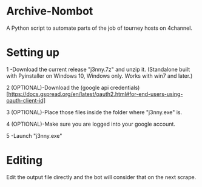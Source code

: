 # Archive-Nombot
A Python script to automate parts of the job of tourney hosts on 4channel. 

# Setting up

1 -Download the current release "j3nny.7z" and unzip it. (Standalone built with Pyinstaller on Windows 10, Windows only. Works with win7 and later.)

2 (OPTIONAL)-Download the (google api credentials)[https://docs.gspread.org/en/latest/oauth2.html#for-end-users-using-oauth-client-id]

3 (OPTIONAL)-Place those files inside the folder where "j3nny.exe" is.

4 (OPTIONAL)-Make sure you are logged into your google account.

5 -Launch "j3nny.exe"

# Editing

Edit the output file directly and the bot will consider that on the next scrape.
